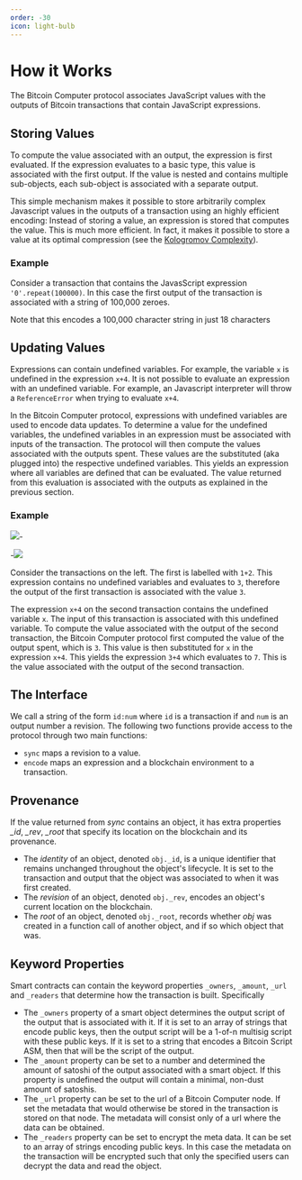 ```yaml
---
order: -30
icon: light-bulb
---
```


# How it Works

The Bitcoin Computer protocol associates JavaScript values with the outputs of Bitcoin transactions that contain JavaScript expressions.

## Storing Values

To compute the value associated with an output, the expression is first evaluated. If the expression evaluates to a basic type, this value is associated with the first output. If the value is nested and contains multiple sub-objects, each sub-object is associated with a separate output.

This simple mechanism makes it possible to store arbitrarily complex Javascript values in the outputs of a transaction using an highly efficient encoding: Instead of storing a value, an expression is stored that computes the value. This is much more efficient. In fact, it makes it possible to store a value at its optimal compression (see the [Kologromov Complexity](https://en.wikipedia.org/wiki/Kolmogorov_complexity)).

### Example

Consider a transaction that contains the JavasScript expression `'0'.repeat(100000)`. In this case the first output of the transaction is associated with a string of 100,000 zeroes.

Note that this encodes a 100,000 character string in just 18 characters

## Updating Values

Expressions can contain undefined variables. For example, the variable `x` is undefined in the expression `x+4`. It is not possible to evaluate an expression with an undefined variable. For example, an Javascript interpreter will throw a `ReferenceError` when trying to evaluate `x+4`.

In the Bitcoin Computer protocol, expressions with undefined variables are used to encode data updates. To determine a value for the undefined variables, the undefined variables in an expression must be associated with inputs of the transaction. The protocol will then compute the values associated with the outputs spent. These values are the substituted (aka plugged into) the respective undefined variables. This yields an expression where all variables are defined that can be evaluated. The value returned from this evaluation is associated with the outputs as explained in the previous section.

### Example

![](/static/legend@1x.png)-

-![](/static/int-example@1x.png)

Consider the transactions on the left. The first is labelled with `1+2`. This expression contains no undefined variables and evaluates to `3`, therefore the output of the first transaction is associated with the value `3`.

The expression `x+4` on the second transaction contains the undefined variable `x`. The input of this transaction is associated with this undefined variable. To compute the value associated with the output of the second transaction, the Bitcoin Computer protocol first computed the value of the output spent, which is `3`. This value is then substituted for `x` in the expression `x+4`. This yields the expression `3+4` which evaluates to `7`. This is the value associated with the output of the second transaction.

<div style="clear: left;"></div>

## The Interface

We call a string of the form `id:num` where `id` is a transaction if and `num` is an output number a revision. The following two functions provide access to the protocol through two main functions:

- `sync` maps a revision to a value.
- `encode` maps an expression and a blockchain environment to a transaction.

## Provenance

If the value returned from _sync_ contains an object, it has extra properties _\_id_, _\_rev_, _\_root_ that specify its location on the blockchain and its provenance.

- The _identity_ of an object, denoted `obj._id`, is a unique identifier that remains unchanged throughout the object's lifecycle. It is set to the transaction and output that the object was associated to when it was first created.
- The _revision_ of an object, denoted `obj._rev`, encodes an object's current location on the blockchain.
- The _root_ of an object, denoted `obj._root`, records whether _obj_ was created in a function call of another object, and if so which object that was.

## Keyword Properties

Smart contracts can contain the keyword properties `_owners`, `_amount`, `_url` and `_readers` that determine how the transaction is built. Specifically

- The `_owners` property of a smart object determines the output script of the output that is associated with it. If it is set to an array of strings that encode public keys, then the output script will be a 1-of-n multisig script with these public keys. If it is set to a string that encodes a Bitcoin Script ASM, then that will be the script of the output.
- The `_amount` property can be set to a number and determined the amount of satoshi of the output associated with a smart object. If this property is undefined the output will contain a minimal, non-dust amount of satoshis.
- The `_url` property can be set to the url of a Bitcoin Computer node. If set the metadata that would otherwise be stored in the transaction is stored on that node. The metadata will consist only of a url where the data can be obtained.
- The `_readers` property can be set to encrypt the meta data. It can be set to an array of strings encoding public keys. In this case the metadata on the transaction will be encrypted such that only the specified users can decrypt the data and read the object.
